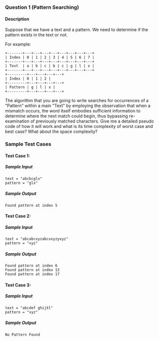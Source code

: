 ### Question 1 (Pattern Searching)

#### Description

Suppose that we have a text and a pattern. We need to determine if the pattern exists in the text or not. 	

For example:
```
+-------+---+---+---+---+---+---+---+---+
| Index | 0 | 1 | 2 | 3 | 4 | 5 | 6 | 7 |
+-------+---+---+---+---+---+---+---+---+
| Text  | a | b | c | b | c | g | l | x |
+-------+---+---+---+---+---+---+---+---+
+---------+---+---+---+---+
| Index | 0 | 1 | 2 |
+---------+---+---+---+---+
| Pattern | g | l | x |
+---------+---+---+---+---+
```
The algorithm that you are going to write searches for occurrences of a "Pattern" within a main "Text" by employing the observation that when a mismatch occurs, the word itself embodies sufficient information to determine where the next match could begin, thus bypassing re-examination of previously matched characters. Give me a detailed pseudo code of how it will work and what is its time complexity of worst case and best case? What about the space complexity?

### Sample Test Cases
#### Test Case 1:
##### Sample Input
```
text = "abcbcglx"
pattern = "glx"
```

##### Sample Output
```
Found pattern at index 5
```

#### Test Case 2:
##### Sample Input
```
text = "abcabcxyzabcxxyzyxyz"
pattern = "xyz"
```

##### Sample Output
```
Found pattern at index 6
Found pattern at index 13
Found pattern at index 17
```

#### Test Case 3:
##### Sample Input
```
text = "abcdef ghijkl"
pattern = "xyz"
```

##### Sample Output
```
No Pattern Found
```